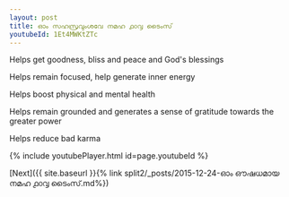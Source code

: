 ```yaml
---
layout: post
title: ഓം സഹസ്രവുംശവേ നമഹ ൧൦൮ ടൈംസ്
youtubeId: 1Et4MWKtZTc
---
```

 
 
Helps get goodness, bliss and peace and God's blessings
 
Helps remain focused, help generate inner energy 
 
Helps boost physical and mental health 
 
Helps remain grounded and generates a sense of gratitude towards the greater power 
 
Helps reduce bad karma
 
 
 
 


{% include youtubePlayer.html id=page.youtubeId %}
 
[Next]({{ site.baseurl }}{% link  split2/_posts/2015-12-24-ഓം ഔഷധമായ നമഹ ൧൦൮ ടൈംസ്.md%})
 
